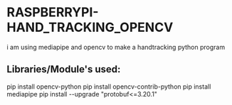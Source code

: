 # RASPBERRYPI-HAND_TRACKING_OPENCV
i am using mediapipe and opencv to make a handtracking python program 

## Libraries/Module's used:
pip install opencv-python
pip install opencv-contrib-python
pip install mediapipe
pip install --upgrade "protobuf<=3.20.1"
